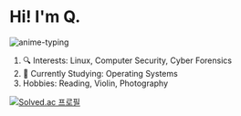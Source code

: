 # Hi! I'm Q.
![anime-typing](https://user-images.githubusercontent.com/94661262/142582756-cab37598-6ff8-4ca3-86e0-791f0bbaf6cd.gif)
1. 🔍 Interests: Linux, Computer Security, Cyber Forensics
2. :seedling: Currently Studying: Operating Systems
3. Hobbies: Reading, Violin, Photography

[![Solved.ac 프로필](https://github-readme-solvedac-hyp3rflow.vercel.app/api/?handle=quartermaster)](https://solved.ac/profile/quartermaster)
